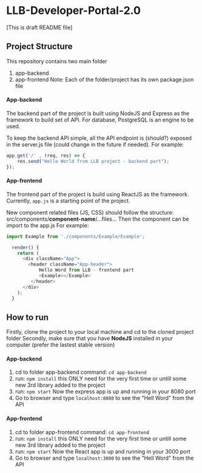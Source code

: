 # LLB-Developer-Portal-2.0
[This is draft README file]

## Project Structure ##
This repository contains two main folder
1. app-backend
2. app-frontend
Note: Each of the folder/project has its own package.json file

#### App-backend ####
The backend part of the project is built using NodeJS and Express as the framework to build set of API. For database, PostgreSQL is an engine to be used. 

To keep the backend API simple, all the API endpoint is (should?) exposed in the server.js file (could change in the future if needed). For example:
```javascript
app.get('/' , (req, res) => {
    res.send("Hello World from LLB project - backend part");
});
```

#### App-frontend ####
The frontend part of the project is build using ReactJS as the framework. Currently, `app.js` is a starting point of the project. 

New component related files (JS, CSS) should follow the structure: src/components/**component-name**/...files... 
Then the component can be import to the app.js
For example: 
```javascript
import Example from './components/Example/Example';
```
```javascript
  render() {
    return (
      <div className="App">
        <header className="App-header">
            Hello Word from LLB - frontend part
            <Example></Example>
         </header>
      </div>
    );
  }
```
## How to run ##
Firstly, clone the project to your local machine and cd to the cloned project folder
Secondly, make sure that you have **NodeJS** installed in your computer (prefer the lastest stable version)

#### App-backend ####
1. cd to folder app-backend
command:  ```cd app-backend```
2. run: ```npm install```
   this ONLY need for the very first time or untill some new 3rd library added to the project
3. run: ```npm start```
   Now the express app is up and running in your 8080 port
4. Go to browser and type ```localhost:8080``` to see the "Hell Word" from the API
#### App-frontend ####
1. cd to folder app-frontend
command:  ```cd app-frontend```
2. run: ```npm install```
   this ONLY need for the very first time or untill some new 3rd library added to the project
3. run: ```npm start```
   Now the React app is up and running in your 3000 port
4. Go to browser and type ```localhost:3000``` to see the "Hell Word" from the API